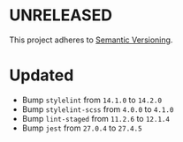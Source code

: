 # UNRELEASED

This project adheres to [Semantic Versioning](http://semver.org/).

# Updated

- Bump `stylelint` from `14.1.0` to `14.2.0`
- Bump `stylelint-scss` from `4.0.0` to `4.1.0`
- Bump `lint-staged` from `11.2.6` to `12.1.4`
- Bump `jest` from `27.0.4` to `27.4.5`
